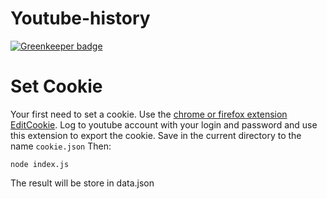 # Youtube-history

[![Greenkeeper badge](https://badges.greenkeeper.io/sepiropht/frontend-master-downloader.svg)](https://greenkeeper.io/)



# Set Cookie
Your first need to set a cookie. Use the [chrome or firefox extension EditCookie](http://www.editthiscookie.com/).
Log to youtube account with your login and password and use this extension to export the cookie. Save in the current directory to the name `cookie.json`
Then: 
```
node index.js
```
The result will be store in data.json